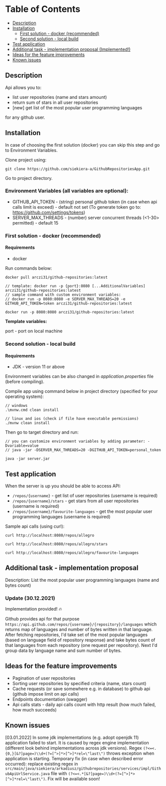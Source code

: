 # Table of Contents

* [Description](#description)
* [Installation](#installation)
  * [First solution - docker (recommended)](#first-solution---docker-recommended)
  * [Second solution - local build](#second-solution---local-build)
* [Test application](#test-application)
* [Additional task - implementation proposal (Implemented!)](#additional-task---implementation-proposal) 
* [Ideas for the feature improvements](#ideas-for-the-feature-improvements)
* [Known issues](#known-issues)

## Description

Api allows you to:
* list user repositories (name and stars amount)
* return sum of stars in all user repositories
* [new] get list of the most popular user programming languages

for any github user.

## Installation

In case of choosing the first solution (docker) you can skip this step and go to Environment Variables. 

Clone project using:

```git clone https://github.com/siekiera-a/GithubRepositoriesApp.git```

Go to project directory.

### Environment Variables (all variables are optional):
* GITHUB_API_TOKEN - (string) personal github token (in case when api calls limit is exceed) - default not set (To generate token go to: https://github.com/settings/tokens)
* SERVER_MAX_THREADS - (number) server concurrent threads (<1-30> permitted) - default 15

### First solution - docker (recommended)

#### Requirements
* docker

Run commands below: 
```
docker pull arczi31/github-repositories:latest

// template: docker run -p {port}:8080 [...AdditionalVariables] arczi31/github-repositories:latest
// sample command with custom environment variables:
// docker run -p 8080:8080 -e SERVER_MAX_THREADS=20 -e GITHUB_API_TOKEN=token arczi31/github-repositories:latest

docker run -p 8080:8080 arczi31/github-repositories:latest
```
**Template variables:**

port - port on local machine

### Second solution - local build

#### Requirements
* JDK - version 11 or above

Environment variables can be also changed in *application.properties* file (before compiling).

Compile app using command below in project directory (specified for your operating system):

```
// windows
.\mvnw.cmd clean install

// linux and ios (check if file have executable permissions)
./mvnw clean install 
```

Then go to target directory and run:
```
// you can customize environment variables by adding parameter: -Dvariable=value
// java -jar -DSERVER_MAX_THREADS=20 -DGITHUB_API_TOKEN=personal_token

java -jar server.jar
```

## Test application

When the server is up you should be able to access API:

* ```/repos/{username}``` - get list of user repositories (username is required)
* ```/repos/{username}/stars``` - get stars from all user repositories (username is required)
* ```/repos/{username}/favourite-languages``` - get the most popular user programming languages (username is required)

Sample api calls (using curl):

```
curl http://localhost:8080/repos/allegro

curl http://localhost:8080/repos/allegro/stars

curl http://localhost:8080/repos/allegro/favourite-languages
```

## Additional task - implementation proposal

Description: List the most popular user programming languages (name and bytes count)

### Update (30.12.2021)

Implementation provided! :fire:

Github provides api for that purpose ```https://api.github.com/repos/{username}/{repository}/languages``` which returns map of languages and number of bytes written in that language.
After fetching repositories, I'd take set of the most popular languages (based on language field of repository response) 
and take bytes count of that languages from each repository (one request per repository).
Next I'd group data by language name and sum number of bytes.


## Ideas for the feature improvements
* Pagination of user repositories
* Sorting user repositories by specified criteria (name, stars count)
* Cache requests (or save somewhere e.g. in database) to github api (github impose limit on api calls)
* Endpoints documentation (swagger)
* Api calls stats - daily api calls count with http result (how much failed, how much succeeds)

## Known issues
[03.01.2022] In some jdk implementations (e.g. adopt openjdk 11) application failed to start. 
It is caused by regex engine implementation (different look behind implementations across jdk versions). 
Regex ```(?<=<.{0,}[&?]page=)\\d+(?=[^>]*>[^>]*rel=\"last\")``` throws exception when application is starting. 
Temporary fix (in case when described error occurred): replace existing regex in ```src/main/java/siekiera/arkadiusz/githubrepositories/services/impl/GithubApiUrlService.java``` 
file with ```(?<=<.*[&?]page=)\\d+(?=[^>]*>[^>]*rel=\"last\")```. 
Fix will be available soon!